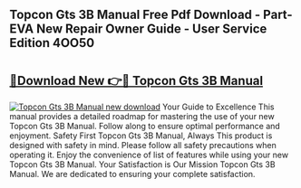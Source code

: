 ## Topcon Gts 3B Manual Free Pdf Download - Part-EVA New Repair Owner Guide - User Service Edition 4OO50

# <h2><a href="http://bc6923.oget.top/?id=Topcon+Gts+3B+Manual">🔗Download New 👉🔴 Topcon Gts 3B Manual</a></h2>

[![Topcon Gts 3B Manual new download](https://i.imgur.com/5g1atiW.png)](http://bc6923.oget.top/?id=Topcon+Gts+3B+Manual)
Your Guide to Excellence This manual provides a detailed roadmap for mastering the use of your new Topcon Gts 3B Manual. Follow along to ensure optimal performance and enjoyment. Safety First Topcon Gts 3B Manual, Always This product is designed with safety in mind. Please follow all safety precautions when operating it. Enjoy the convenience of list of features while using your new Topcon Gts 3B Manual. Your Satisfaction is Our Mission Topcon Gts 3B Manual. We are dedicated to ensuring your complete satisfaction.
